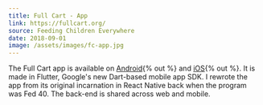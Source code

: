 ```yaml
---
title: Full Cart - App
link: https://fullcart.org/
source: Feeding Children Everywhere
date: 2018-09-01
image: /assets/images/fc-app.jpg
---
```

The Full Cart app is available on [Android](https://play.google.com/store/apps/details?id=com.fed40){% out %} and [iOS](https://itunes.apple.com/us/app/fed40/id1166795985){% out %}. It is made in Flutter, Google's new Dart-based mobile app SDK. I rewrote the app from its original incarnation in React Native back when the program was Fed 40. The back-end is shared across web and mobile.